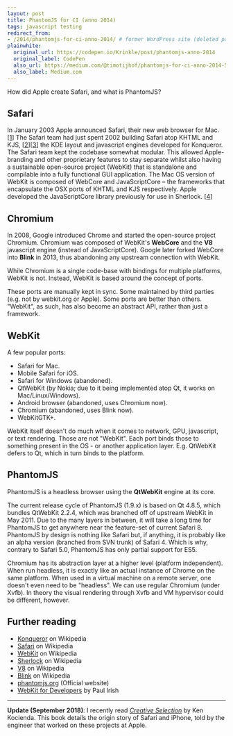 ```yaml
---
layout: post
title: PhantomJS for CI (anno 2014)
tags: javascript testing
redirect_from:
- /2014/phantomjs-for-ci-anno-2014/ # former WordPress site (deleted page)
plainwhite:
  original_url: https://codepen.io/Krinkle/post/phantomjs-anno-2014
  original_label: CodePen
  also_url: https://medium.com/@timotijhof/phantomjs-for-ci-anno-2014-589a3f0dec6b
  also_label: Medium.com
---
```


How did Apple create Safari, and what is PhantomJS?

<!--more-->

## Safari
In January 2003 Apple announced Safari, their new web browser for Mac. [[1](https://dot.kde.org/2003/01/08/apple-announces-new-safari-browser)]  The Safari team had just spent 2002 building Safari atop KHTML and KJS, [[2](http://lists.kde.org/?l=kfm-devel&m=104197092318639&w=2)][[3](https://web.archive.org/web/20070310215550/http://www.opendarwin.org/pipermail/kde-darwin/2002-June/000034.html)]  the KDE layout and javascript engines developed for Konqueror. The Safari team kept the codebase somewhat modular. This allowed Apple-branding and other proprietary features to stay separate whilst also having a sustainable open-source project (WebKit) that is standalone and compilable into a fully functional GUI application. The Mac OS version of WebKit is composed of WebCore and JavaScriptCore – the frameworks that encapsulate the OSX ports of KHTML and KJS respectively. Apple developed the JavaScriptCore library previously for use in Sherlock. [[4](https://web.archive.org/web/20070310215550/http://www.opendarwin.org/pipermail/kde-darwin/2002-June/000034.html)]

## Chromium
In 2008, Google introduced Chrome and started the open-source project Chromium. Chromium was composed of WebKit's **WebCore** and the **V8** javascript engine (instead of JavaScriptCore). Google later forked WebCore into **Blink** in 2013, thus abandoning any upstream connection with WebKit.

While Chromium is a single code-base with bindings for multiple platforms, WebKit is not. Instead, WebKit is based around the concept of ports.

These ports are manually kept in sync. Some maintained by third parties (e.g. not by webkit.org or Apple). Some ports are better than others. "WebKit", as such, has also become an abstract API, rather than just a framework.

## WebKit
A few popular ports:

* Safari for Mac.
* Mobile Safari for iOS.
* Safari for Windows (abandoned).
* QtWebKit (by Nokia; due to it being implemented atop Qt, it works on Mac/Linux/Windows).
* Android browser (abandoned, uses Chromium now).
* Chromium (abandoned, uses Blink now).
* WebKitGTK+.

WebKit itself doesn't do much when it comes to network, GPU, javascript, or text rendering. Those are not "WebKit". Each port binds those to something present in the OS - or another application layer. E.g. QtWebKit defers to Qt, which in turn binds to the platform.

## PhantomJS
PhantomJS is a headless browser using the **QtWebKit** engine at its core.

The current release cycle of PhantomJS (1.9.x) is based on Qt 4.8.5, which bundles QtWebKit 2.2.4, which was branched off of upstream WebKit in May 2011. Due to the many layers in between, it will take a long time for PhantomJS to get anywhere near the feature-set of current Safari 8. PhantomJS by design is nothing like Safari but, if anything, it is probably like an alpha version (branched from SVN trunk) of Safari 4. Which is why, contrary to Safari 5.0, PhantomJS has only partial support for ES5.

Chromium has its abstraction layer at a higher level (platform independent). When run headless, it is exactly like an actual instance of Chrome on the same platform. When used in a virtual machine on a remote server, one doesn't even need to be "headless". We can use regular Chromium (under Xvfb). In theory the visual rendering through Xvfb and VM hypervisor could be different, however.

## Further reading
* [Konqueror](https://en.wikipedia.org/wiki/Konqueror) on Wikipedia
* [Safari](https://en.wikipedia.org/wiki/Safari_(web_browser)) on Wikipedia
* [WebKit](https://en.wikipedia.org/wiki/WebKit) on Wikipedia
* [Sherlock](https://en.wikipedia.org/wiki/Sherlock_(software)) on Wikipedia
* [V8](https://en.wikipedia.org/wiki/V8_(JavaScript_engine)) on Wikipedia
* [Blink](https://en.wikipedia.org/wiki/Blink_(layout_engine)) on Wikipedia
* [phantomjs.org](http://phantomjs.org/) (Official website)
* [WebKit for Developers](https://www.paulirish.com/2013/webkit-for-developers/) by Paul Irish

-------

**Update (September 2018)**: I recently read _[Creative Selection](http://creativeselection.io/)_ by Ken Kocienda. This book details the origin story of Safari and iPhone, told by the engineer that worked on these projects at Apple.
